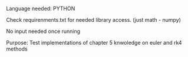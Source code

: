 Language needed: PYTHON

Check requirenments.txt for needed library access. (just math - numpy)

No input needed once running

Purpose: Test implementations of chapter 5 knwoledge on euler and rk4 methods
